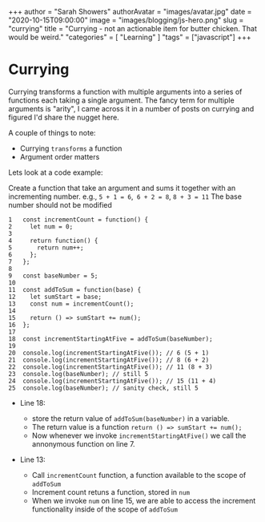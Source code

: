 +++
author = "Sarah Showers"
authorAvatar = "images/avatar.jpg"
date = "2020-10-15T09:00:00"
image = "images/blogging/js-hero.png"
slug = "currying"
title = "Currying - not an actionable item for butter chicken. That would be weird."
"categories" = [
  "Learning"
]
"tags" = ["javascript"]
+++

# Currying

Currying transforms a function with multiple arguments into a series of functions each taking a single argument. The fancy term for multiple arguments is "arity", I came across it in a number of posts on currying and figured I'd share the nugget here.

A couple of things to note:
* Currying `transforms` a function
* Argument order matters

Lets look at a code example:

Create a function that take an argument and sums it together with an incrementing number. e.g., `5 + 1 = 6`,` 6 + 2 = 8`, `8 + 3 = 11`
The base number should not be modified

```
1   const incrementCount = function() {
2     let num = 0;
3
4     return function() {
5       return num++;
6     };
7   };
8
9   const baseNumber = 5;
10
11  const addToSum = function(base) {
12    let sumStart = base;
13    const num = incrementCount();
14
15    return () => sumStart += num();
16  };
17
18  const incrementStartingAtFive = addToSum(baseNumber);
19
20  console.log(incrementStartingAtFive()); // 6 (5 + 1)
21  console.log(incrementStartingAtFive()); // 8 (6 + 2)
22  console.log(incrementStartingAtFive()); // 11 (8 + 3)
23  console.log(baseNumber); // still 5
24  console.log(incrementStartingAtFive()); // 15 (11 + 4)
25  console.log(baseNumber); // sanity check, still 5
```

* Line 18:  
  - store the return value of `addToSum(baseNumber)` in a variable.
  - The return value is a function `return () => sumStart += num();`
  - Now whenever we invoke `incrementStartingAtFive()` we call the annonymous function on line 7.

* Line 13:   
  - Call `incrementCount` function, a function available to the scope of `addToSum`
  - Increment count retuns a function, stored in `num`
  - When we invoke `num` on line 15, we are able to access the increment functionality inside of the scope  of `addToSum`

